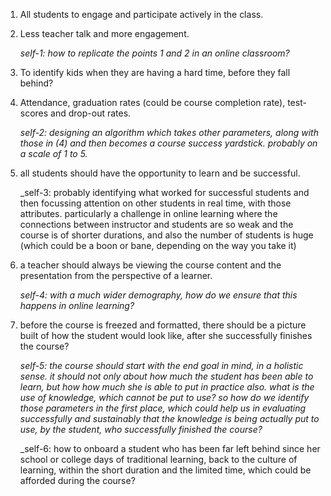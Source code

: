 1. All students to engage and participate actively in the class.

2. Less teacher talk and more engagement.

    _self-1: how to replicate the points 1 and 2 in an online classroom?_

3. To identify kids when they are having a hard time, before they fall behind?

4. Attendance, graduation rates (could be course completion rate), test-scores and drop-out rates.

     _self-2: designing an algorithm which takes other parameters, along with those in (4) and then becomes a course success yardstick. probably on a scale of 1 to 5._

5. all students should have the opportunity to learn and be successful.

    _self-3: probably identifying what worked for successful students and then focussing attention on other students in real time, with those attributes. particularly a challenge in online learning where the connections between instructor and students are so weak and the course is of shorter durations, and also the number of students is huge (which could be a boon or bane, depending on the way you take it)

6. a teacher should always be viewing the course content and the presentation from the perspective of a learner.

    _self-4: with a much wider demography, how do we ensure that this happens in online learning?_

7. before the course is freezed and formatted, there should be a picture built of how the student would look like, after she successfully finishes the course?

    _self-5: the course should start with the end goal in mind, in a holistic sense. it should not only about how much the student has been able to learn, but how how much she is able to put in practice also. what is the use of knowledge, which cannot be put to use? so how do we identify those parameters in the first place, which could help us in evaluating successfully and sustainably that the knowledge is being actually put to use, by the student, who successfully finished the course?_

    _self-6: how to onboard a student who has been far left behind since her school or college days of traditional learning, back to the culture of learning, within the short duration and the limited time, which could be afforded during the course?

